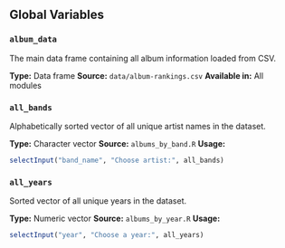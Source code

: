 ## Global Variables<!-- {docsify-ignore} -->

### `album_data`

The main data frame containing all album information loaded from CSV.

**Type:** Data frame
**Source:** `data/album-rankings.csv`
**Available in:** All modules

### `all_bands`

Alphabetically sorted vector of all unique artist names in the dataset.

**Type:** Character vector
**Source:** `albums_by_band.R`
**Usage:**

```r
selectInput("band_name", "Choose artist:", all_bands)
```

### `all_years`

Sorted vector of all unique years in the dataset.

**Type:** Numeric vector
**Source:** `albums_by_year.R`
**Usage:**

```r
selectInput("year", "Choose a year:", all_years)
```
